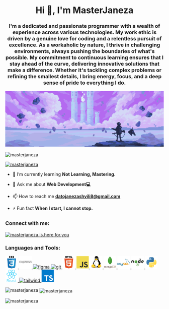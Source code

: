<h1 align="center">Hi 👋, I'm MasterJaneza</h1>
<h3 align="center">I'm a dedicated and passionate programmer with a wealth of experience across various technologies. My work ethic is driven by a genuine love for coding and a relentless pursuit of excellence. As a workaholic by nature, I thrive in challenging environments, always pushing the boundaries of what's possible. My commitment to continuous learning ensures that I stay ahead of the curve, delivering innovative solutions that make a difference. Whether it's tackling complex problems or refining the smallest details, I bring energy, focus, and a deep sense of pride to everything I do.</h3>

<img src="https://raw.githubusercontent.com/adamgiebl/adamgiebl/master/pixel.gif" width="1100">

<p align="left"> <img src="https://komarev.com/ghpvc/?username=masterjaneza&label=Profile%20views&color=0e75b6&style=flat" alt="masterjaneza" /> </p>

<p align="left"> <a href="https://github.com/ryo-ma/github-profile-trophy"><img src="https://github-profile-trophy.vercel.app/?username=masterjaneza" alt="masterjaneza" /></a> </p>

- 🌱 I’m currently learning **Not Learning, Mastering.**

- 💬 Ask me about **Web Development💻**

- 📫 How to reach me **datojanezashvili8@gmail.com**

- ⚡ Fun fact **When I start, I cannot stop.**

<h3 align="left">Connect with me:</h3>
<p align="left">
<a href="https://instagram.com/masterjaneza.is.here.for.you" target="blank"><img align="center" src="https://raw.githubusercontent.com/rahuldkjain/github-profile-readme-generator/master/src/images/icons/Social/instagram.svg" alt="masterjaneza.is.here.for.you" height="30" width="40" /></a>
</p>

<h3 align="left">Languages and Tools:</h3>
<p align="left"> <a href="https://www.w3schools.com/css/" target="_blank" rel="noreferrer"> <img src="https://raw.githubusercontent.com/devicons/devicon/master/icons/css3/css3-original-wordmark.svg" alt="css3" width="40" height="40"/> </a> <a href="https://expressjs.com" target="_blank" rel="noreferrer"> <img src="https://raw.githubusercontent.com/devicons/devicon/master/icons/express/express-original-wordmark.svg" alt="express" width="40" height="40"/> </a> <a href="https://www.figma.com/" target="_blank" rel="noreferrer"> <img src="https://www.vectorlogo.zone/logos/figma/figma-icon.svg" alt="figma" width="40" height="40"/> </a> <a href="https://git-scm.com/" target="_blank" rel="noreferrer"> <img src="https://www.vectorlogo.zone/logos/git-scm/git-scm-icon.svg" alt="git" width="40" height="40"/> </a> <a href="https://www.w3.org/html/" target="_blank" rel="noreferrer"> <img src="https://raw.githubusercontent.com/devicons/devicon/master/icons/html5/html5-original-wordmark.svg" alt="html5" width="40" height="40"/> </a> <a href="https://developer.mozilla.org/en-US/docs/Web/JavaScript" target="_blank" rel="noreferrer"> <img src="https://raw.githubusercontent.com/devicons/devicon/master/icons/javascript/javascript-original.svg" alt="javascript" width="40" height="40"/> </a> <a href="https://www.linux.org/" target="_blank" rel="noreferrer"> <img src="https://raw.githubusercontent.com/devicons/devicon/master/icons/linux/linux-original.svg" alt="linux" width="40" height="40"/> </a> <a href="https://www.mongodb.com/" target="_blank" rel="noreferrer"> <img src="https://raw.githubusercontent.com/devicons/devicon/master/icons/mongodb/mongodb-original-wordmark.svg" alt="mongodb" width="40" height="40"/> </a> <a href="https://www.mysql.com/" target="_blank" rel="noreferrer"> <img src="https://raw.githubusercontent.com/devicons/devicon/master/icons/mysql/mysql-original-wordmark.svg" alt="mysql" width="40" height="40"/> </a> <a href="https://nodejs.org" target="_blank" rel="noreferrer"> <img src="https://raw.githubusercontent.com/devicons/devicon/master/icons/nodejs/nodejs-original-wordmark.svg" alt="nodejs" width="40" height="40"/> </a> <a href="https://www.python.org" target="_blank" rel="noreferrer"> <img src="https://raw.githubusercontent.com/devicons/devicon/master/icons/python/python-original.svg" alt="python" width="40" height="40"/> </a> <a href="https://reactjs.org/" target="_blank" rel="noreferrer"> <img src="https://raw.githubusercontent.com/devicons/devicon/master/icons/react/react-original-wordmark.svg" alt="react" width="40" height="40"/> </a> <a href="https://tailwindcss.com/" target="_blank" rel="noreferrer"> <img src="https://www.vectorlogo.zone/logos/tailwindcss/tailwindcss-icon.svg" alt="tailwind" width="40" height="40"/> </a> <a href="https://www.typescriptlang.org/" target="_blank" rel="noreferrer"> <img src="https://raw.githubusercontent.com/devicons/devicon/master/icons/typescript/typescript-original.svg" alt="typescript" width="40" height="40"/> </a> </p>

<p><img align="left" src="https://github-readme-stats.vercel.app/api/top-langs?username=masterjaneza&show_icons=true&locale=en&layout=compact" alt="masterjaneza" /></p>

<p>&nbsp;<img align="center" src="https://github-readme-stats.vercel.app/api?username=masterjaneza&show_icons=true&locale=en" alt="masterjaneza" /></p>

<p><img align="center" src="https://github-readme-streak-stats.herokuapp.com/?user=masterjaneza&" alt="masterjaneza" /></p>
